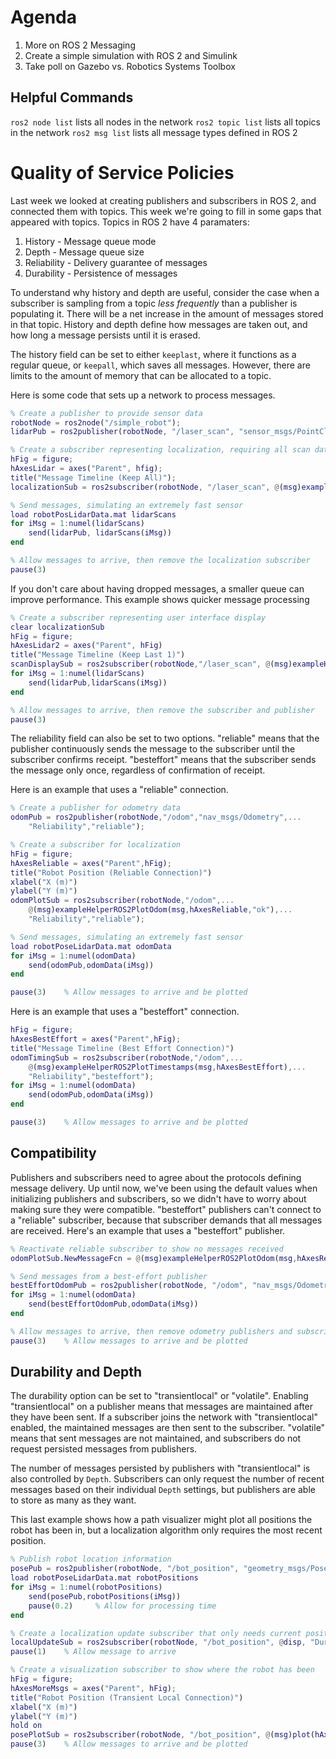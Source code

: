 # Agenda
1. More on ROS 2 Messaging
2. Create a simple simulation with ROS 2 and Simulink
3. Take poll on Gazebo vs. Robotics Systems Toolbox

## Helpful Commands
`ros2 node list` lists all nodes in the network
`ros2 topic list` lists all topics in the network
`ros2 msg list` lists all message types defined in ROS 2

# Quality of Service Policies
Last week we looked at creating publishers and subscribers in ROS 2, and connected them with topics. This week we're going to fill in some gaps that appeared with topics. Topics in ROS 2 have 4 paramaters:
1. History - Message queue mode
2. Depth - Message queue size
3. Reliability - Delivery guarantee of messages
4. Durability - Persistence of messages

To understand why history and depth are useful, consider the case when a subscriber is sampling from a topic *less frequently* than a publisher is populating it. There will be a net increase in the amount of messages stored in that topic. History and depth define how messages are taken out, and how long a message persists until it is erased.

The history field can be set to either `keeplast`, where it functions as a regular queue, or `keepall`, which saves all messages. However, there are limits to the amount of memory that can be allocated to a topic.

Here is some code that sets up a network to process messages.

```MATLAB
% Create a publisher to provide sensor data
robotNode = ros2node("/simple_robot");
lidarPub = ros2publisher(robotNode, "/laser_scan", "sensor_msgs/PointCloud2, "History", "keeplast", "Depth", 20);

% Create a subscriber representing localization, requiring all scan data
hFig = figure;
hAxesLidar = axes("Parent", hfig);
title("Message Timeline (Keep All)");
localizationSub = ros2subscriber(robotNode, "/laser_scan", @(msg)exampleHelperROS2PlotTimestamps(msg, hAxesLidar), "History", "keepall");

% Send messages, simulating an extremely fast sensor
load robotPosLidarData.mat lidarScans
for iMsg = 1:numel(lidarScans)
	send(lidarPub, lidarScans(iMsg))
end

% Allow messages to arrive, then remove the localization subscriber 
pause(3)
```

If you don't care about having dropped messages, a smaller queue can improve performance. This example shows quicker message processing

```MATLAB
% Create a subscriber representing user interface display
clear localizationSub
hFig = figure;
hAxesLidar2 = axes("Parent", hFig)
title("Message Timeline (Keep Last 1)")
scanDisplaySub = ros2subscriber(robotNode,"/laser_scan", @(msg)exampleHelperROS2PlotTimestamps(msg,hAxesLidar2), "History","keeplast","Depth",1);
for iMsg = 1:numel(lidarScans)
    send(lidarPub,lidarScans(iMsg))
end

% Allow messages to arrive, then remove the subscriber and publisher
pause(3)
```

The reliability field can also be set to two options. "reliable" means that the publisher continuously sends the message to the subscriber until the subscriber confirms receipt. "besteffort" means that the subscriber sends the message only once, regardless of confirmation of receipt.

Here is an example that uses a "reliable" connection.

```MATLAB
% Create a publisher for odometry data
odomPub = ros2publisher(robotNode,"/odom","nav_msgs/Odometry",...
    "Reliability","reliable");

% Create a subscriber for localization
hFig = figure;
hAxesReliable = axes("Parent",hFig);
title("Robot Position (Reliable Connection)")
xlabel("X (m)")
ylabel("Y (m)")
odomPlotSub = ros2subscriber(robotNode,"/odom",...
    @(msg)exampleHelperROS2PlotOdom(msg,hAxesReliable,"ok"),...
    "Reliability","reliable");

% Send messages, simulating an extremely fast sensor
load robotPoseLidarData.mat odomData
for iMsg = 1:numel(odomData)
    send(odomPub,odomData(iMsg))
end

pause(3)    % Allow messages to arrive and be plotted
```

Here is an example that uses a "besteffort" connection.

```MATLAB
hFig = figure;
hAxesBestEffort = axes("Parent",hFig);
title("Message Timeline (Best Effort Connection)")
odomTimingSub = ros2subscriber(robotNode,"/odom",...
    @(msg)exampleHelperROS2PlotTimestamps(msg,hAxesBestEffort),...
    "Reliability","besteffort");
for iMsg = 1:numel(odomData)
    send(odomPub,odomData(iMsg))
end

pause(3)    % Allow messages to arrive and be plotted
```

## Compatibility

Publishers and subscribers need to agree about the protocols defining message delivery. Up until now, we've been using the default values when initializing publishers and subscribers, so we didn't have to worry about making sure they were compatible. "besteffort" publishers can't connect to a "reliable" subscriber, because that subscriber demands that all messages are received. Here's an example that uses a "besteffort" publisher.

```MATLAB
% Reactivate reliable subscriber to show no messages received
odomPlotSub.NewMessageFcn = @(msg)exampleHelperROS2PlotOdom(msg,hAxesReliable,"*r");

% Send messages from a best-effort publisher
bestEffortOdomPub = ros2publisher(robotNode, "/odom", "nav_msgs/Odometry", "Reliability", "besteffort");
for iMsg = 1:numel(odomData)
    send(bestEffortOdomPub,odomData(iMsg))
end

% Allow messages to arrive, then remove odometry publishers and subscribers
pause(3)    % Allow messages to arrive and be plotted
```

## Durability and Depth

The durability option can be set to "transientlocal" or "volatile". Enabling "transientlocal" on a publisher means that messages are maintained after they have been sent. If a subscriber joins the network with "transientlocal" enabled, the maintained messages are then sent to the subscriber. "volatile" means that sent messages are not maintained, and subscribers do not request persisted messages from publishers.

The number of messages persisted by publishers with "transientlocal" is also controlled by `Depth`. Subscribers can only request the number of recent messages based on their individual `Depth` settings, but publishers are able to store as many as they want.

This last example shows how a path visualizer might plot all positions the robot has been in, but a localization algorithm only requires the most recent position.

```MATLAB
% Publish robot location information
posePub = ros2publisher(robotNode, "/bot_position", "geometry_msgs/Pose2D", "Durability", "transientlocal", "Depth",100);
load robotPoseLidarData.mat robotPositions
for iMsg = 1:numel(robotPositions)
    send(posePub,robotPositions(iMsg))
    pause(0.2)     % Allow for processing time
end

% Create a localization update subscriber that only needs current position
localUpdateSub = ros2subscriber(robotNode, "/bot_position", @disp, "Durability", "transientlocal", "Depth", 1);
pause(1)    % Allow message to arrive

% Create a visualization subscriber to show where the robot has been
hFig = figure;
hAxesMoreMsgs = axes("Parent", hFig);
title("Robot Position (Transient Local Connection)")
xlabel("X (m)")
ylabel("Y (m)")
hold on
posePlotSub = ros2subscriber(robotNode, "/bot_position", @(msg)plot(hAxesMoreMsgs,msg.x,msg.y,"ok"), "Durability", "transientlocal", "Depth", 20);
pause(3)    % Allow messages to arrive and be plotted
```
